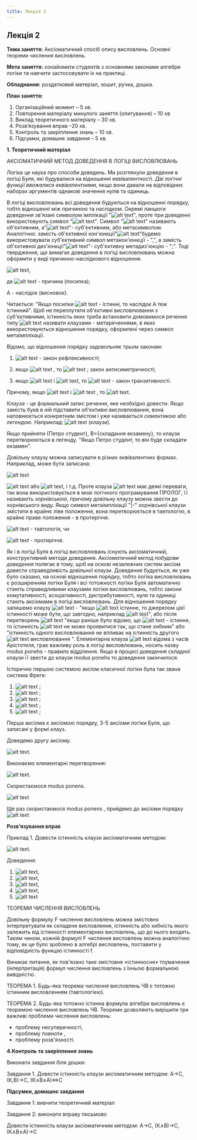 ```yaml
---
title: Лекція 2
---
```


## Лекція 2

**Тема заняття:** Аксіоматичний спосіб опису висловлень. Основні теореми числення висловлень.

**Мета заняття:** ознайомити студентів з основними законами алгебри логіки та навчити застосовувати їх на практиці.

**Обладнання:**  роздатковий матеріал, зошит, ручка, дошка.

**План заняття:**

1.	Організаційний момент – 5 хв.
2.	Повторення матеріалу минулого заняття (опитування) – 10 хв
3.	Виклад теоретичного матеріалу – 30 хв.
4.	Розв’язування вправ –20 хв.
5.	Контроль та закріплення знань – 10 хв.
6.	Підсумки, домашнє завдання – 5 хв.

**1.	Теоретичний матеріал**

АКСІОМАТИЧНИЙ МЕТОД ДОВЕДЕННЯ В ЛОГІЦІ ВИСЛОВЛЮВАНЬ

Логіка це наука про способи доведень. Ми розглянули доведення в логіці Буля, які будувалися на відношенні еквівалентності. *Дві логічні функції вважалися еквівалентними,* якщо вони давали на відповідних наборах аргументів однакові значення нулів та одиниць.

В логіці висловлювань всі доведення будуються на відношенні порядку, тобто відношенні між причиною та наслідком. Окремі ланцюги доведення зв'язані символом імплікації "![alt text]({{site.baseurl}}/img/images/image001.png)", проте при доведенні використовують символ "![alt text]({{site.baseurl}}/img/images/image002.png)". Символ "![alt text]({{site.baseurl}}/img/images/image001.png)" називають об'єктивним, а"![alt text]({{site.baseurl}}/img/images/image002.png)"- суб'єктивним, або метасимволом. Аналогічно: замість об'єктивної кон'юнкції"![alt text]({{site.baseurl}}/img/images/image003.png)"будемо використовувати суб'єктивний символ метакон'юнкції - ",", а замість об'єктивної диз'юнкції"![alt text]({{site.baseurl}}/img/images/image004.png)"- суб'єктивну метадиз'юкцію - ";". Тоді твердження, що вимагає доведення в логіці висловлювань можна оформити у виді причинно-наслідкового відношення.

![alt text]({{site.baseurl}}/img/images/image005.png),

де ![alt text]({{site.baseurl}}/img/images/image006.png) - причина (посилка);

А - наслідок (висновок).

Читається: "Якщо посилки ![alt text]({{site.baseurl}}/img/images/image007.png) - істинні, то наслідок А теж істинний". Щоб не переплутати об'єктивні висловлювання з суб'єктивними, істинність яких треба встановити домовимося речення типу ![alt text]({{site.baseurl}}/img/images/image005.png) називати клаузами - метареченнями, в яких використовуються відношення порядку, оформлені через символ метаімплікації.

Відомо, що відношення порядку задовольняє трьом законам:

1. ![alt text]({{site.baseurl}}/img/images/image008.png) - закон рефлексивності;

2. якщо ![alt text]({{site.baseurl}}/img/images/image009.png) , то ![alt text]({{site.baseurl}}/img/images/image010.png) ; закон антисиметричності;

3. якщо ![alt text]({{site.baseurl}}/img/images/image009.png) і ![alt text]({{site.baseurl}}/img/images/image011.png), то ![alt text]({{site.baseurl}}/img/images/image012.png) - закон транзитивності.

Причому, якщо ![alt text]({{site.baseurl}}/img/images/image009.png) і ![alt text]({{site.baseurl}}/img/images/image013.png) , то ![alt text]({{site.baseurl}}/img/images/image014.png).

*Клауза* - це формальний запис речення, яке необхідно довести. Якщо замість букв в ній підставити об'єктивні висловлювання, вона наповнюється конкретним змістом і уже називається *семантикою* або *легендою*.
Наприклад: ![alt text]({{site.baseurl}}/img/images/image015.png) (клаузи).

Якщо прийняти {Петро студент}, B={складання екзамену}, то клаузи перетворюються в легенду. "Якщо Петро студент, то він буде складати екзамен".

Довільну клаузу можна записувати в різних еквівалентних формах. Наприклад, може бути записана:

![alt text]({{site.baseurl}}/img/images/image016.png)

![alt text]({{site.baseurl}}/img/images/image017.png) або ![alt text]({{site.baseurl}}/img/images/image018.png), і т.д.
Проте клауза ![alt text]({{site.baseurl}}/img/images/image016.png) має деякі переваги, так вона використовується в мові логічного програмування ПРОЛОГ, її називають *хорнівською*, причому довільну клаузу можна звести до хорнівського виду. Якщо символ метаімплікації "|-" хорнівської клаузи змістити в крайнє ліве положення, вона перетворюється в тавтологію, в крайнє праве положення - в протиріччя.

 ![alt text]({{site.baseurl}}/img/images/image019.png) - тавтологія, чи

![alt text]({{site.baseurl}}/img/images/image020.png) - протиріччя.

Як і в логіці Буля в логіці висловлювань існують аксіоматичний, конструктивний методи доведення.
*Аксіоматичний метод побудови доведення* полягає в тому, щоб на основі незалежних систем аксіом довести справедливість довільної клаузи.
Доведення будується, як уже було сказано, на основі відношення порядку, тобто логіка висловлювань є розширенням логіки Буля і всі тотожності логіки Буля автоматично стають справедливими клаузами логіки висловлювань, тобто закони комутативності, асоціативності, дистрибутивності, нуля та одиниці стають аксіомами в логіці висловлювань.
Для відношення порядку запишемо клаузу ![alt text]({{site.baseurl}}/img/images/image021.png) - "якщо ![alt text]({{site.baseurl}}/img/images/image022.png) істинне, то джерелом цієї істинності може бути, що завгодно, наприклад ![alt text]({{site.baseurl}}/img/images/image023.png)", або після перетворень ![alt text]({{site.baseurl}}/img/images/image024.png) "якщо раніше було відомо, що ![alt text]({{site.baseurl}}/img/images/image022.png) - істинне, то істинність ![alt text]({{site.baseurl}}/img/images/image025.png) не може проявитися так, що стане хибним" або "істинність одного висловлювання не впливає на істинність другого ![alt text]({{site.baseurl}}/img/images/image022.png) висловлювання ". Елементарна клауза ![alt text]({{site.baseurl}}/img/images/image026.png) відома з часів Арістотеля, грає важливу роль в логіці висловлювань, носить назву modus ponehs - правило відділення. Якщо в процесі доведення складної клаузи її звести до клаузи modus ponehs то доведення закінчилося.

Історично першою системою аксіом класичної логіки була так звана система Фреге:

1. ![alt text]({{site.baseurl}}/img/images/image027.png)  ;
2. ![alt text]({{site.baseurl}}/img/images/image028.png)  ;
3. ![alt text]({{site.baseurl}}/img/images/image029.png)  ;
4. ![alt text]({{site.baseurl}}/img/images/image030.png)  ;
5. ![alt text]({{site.baseurl}}/img/images/image031.png) ;

Перша аксіома є аксіомою порядку, 3-5 аксіоми логіки Буля, що записані у формі клауз.

Доведемо другу аксіому.

![alt text]({{site.baseurl}}/img/images/image028.png).

Виконаємо елементарні перетворення:

![alt text]({{site.baseurl}}/img/images/image032.png).

Скористаємося modus ponens.

![alt text]({{site.baseurl}}/img/images/image033.png)

Ще раз скористаємося modus ponens , прийдемо до аксіоми порядку ![alt text]({{site.baseurl}}/img/images/image034.png)  

**Розв’язування вправ**

Приклад 1.
Довести істинність клаузи аксіоматичним методом:

![alt text]({{site.baseurl}}/img/images/image035.png).

Доведення:

1. ![alt text]({{site.baseurl}}/img/images/image036.png),
2. ![alt text]({{site.baseurl}}/img/images/image037.png),
3. ![alt text]({{site.baseurl}}/img/images/image038.png),
4. ![alt text]({{site.baseurl}}/img/images/image039.png),
5. ![alt text]({{site.baseurl}}/img/images/image040.png)

ТЕОРЕМИ ЧИСЛЕННЯ ВИСЛОВЛЕНЬ

  Довільну формулу F числення висловлень можна змістовно інтерпретувати як складене висловлення, істинність або хибність якого залежить від істинності елементарних висловлень, що до нього входять. Таким чином, кожній формулі F числення висловлень можна аналогічно тому, як це було зроблено в алгебрі висловлень, поставити у відповідність функцію істинності f.

  Виникає питання, як пов'язано таке змістовне «істинносне» тлумачення (інтерпретація) формул числення висловлень з їхньою формальною вивідністю.

  ТЕОРЕМА 1.		 Будь-яка теорема числення висловлень ЧВ є тотожно істинним висловленням (тавтологією).

  ТЕОРЕМА 2. 	Будь-яка тотожно істинна формула алгебри висловлень є теоремою числення висловлень ЧВ.
Теореми дозволяють вирішити три важливі проблеми числення висловлень:

-	проблему несуперечності,
-	проблему повноти ,
-	проблему розв'язності.

**4.Контроль та закріплення знань**

Виконати завдання біля дошки:

Завдання 1. Довести істинність клаузи аксіоматичним методом:
А→С,  (К,В)→С,  (К∧В∧А)⇔С

**Підсумки, домашнє завдання**

Завдання 1: вивчити теоретичний матеріал

Завдання 2: виконати вправу письмово

Довести істинність клаузи аксіоматичним методом:
А→С,  (К∧В)→С,  (К∧В∧А)→С

